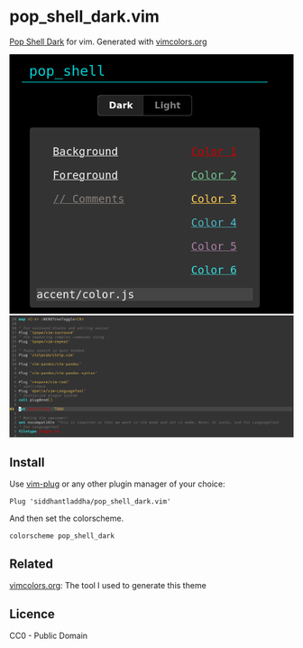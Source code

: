 # pop_shell_dark.vim

[Pop Shell Dark](https://pablopunk.com/sick-colors) for vim. Generated with [vimcolors.org](https://vimcolors.org) 

![screenshot1](./1.png)
![screenshot2](./2.png)


## Install

Use [vim-plug](https://github.com/junegunn/vim-plug) or any other plugin manager of your choice:

```viml
Plug 'siddhantladdha/pop_shell_dark.vim'
```

And then set the colorscheme.

```viml
colorscheme pop_shell_dark
```

## Related

[vimcolors.org](https://vimcolors.org): The tool I used to generate this theme

## Licence

CC0 - Public Domain
